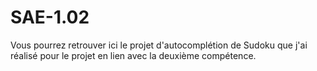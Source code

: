 # SAE-1.02

Vous pourrez retrouver ici le projet d'autocomplétion de Sudoku que j'ai réalisé pour le projet en lien avec la deuxième compétence.
